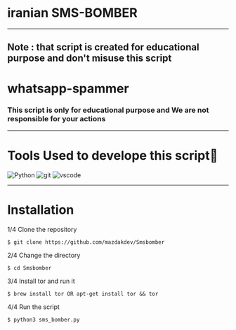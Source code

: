 # iranian SMS-BOMBER

- - - -
## Note : that script is created for educational purpose and don't misuse this script 

# whatsapp-spammer

### This script is only for educational purpose and We are not responsible for your actions

- - - -

# Tools Used to develope this script🎯

![Python](https://img.shields.io/badge/Python-3776AB?style=for-the-badge&logo=python&logoColor=white)
![git](https://img.shields.io/badge/Git-F05032?style=for-the-badge&logo=git&logoColor=white)
![vscode](https://img.shields.io/badge/Visual_Studio_Code-0078D4?style=for-the-badge&logo=visual%20studio%20code&logoColor=white)


- - - - 
# Installation 


1/4 Clone the repository
   
    $ git clone https://github.com/mazdakdev/Smsbomber
    

2/4 Change the directory
   
    $ cd Smsbomber
    
    
3/4 Install tor and run it
   
    $ brew install tor OR apt-get install tor && tor
    
    
 4/4 Run the script
   
    $ python3 sms_bomber.py
    
    
